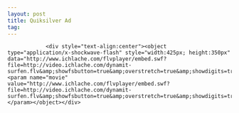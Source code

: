 ```yaml
---
layout: post
title: Quiksilver Ad
tag: 
---
```



                <div style="text-align:center"><object type="application/x-shockwave-flash" style="width:425px; height:350px" data="http://www.ichlache.com/flvplayer/embed.swf?file=http://video.ichlache.com/dynamit-surfen.flv&amp;showfsbutton=true&amp;overstretch=true&amp;showdigits=true&amp;lightcolor=0x003C8C&amp;backcolor=0xFFFFFF&amp;frontcolor=0x2D7CE8"><param name="movie" value="http://www.ichlache.com/flvplayer/embed.swf?file=http://video.ichlache.com/dynamit-surfen.flv&amp;showfsbutton=true&amp;overstretch=true&amp;showdigits=true&amp;lightcolor=0x003C8C&amp;backcolor=0xFFFFFF&amp;frontcolor=0x2D7CE8"></param></object></div>
            
